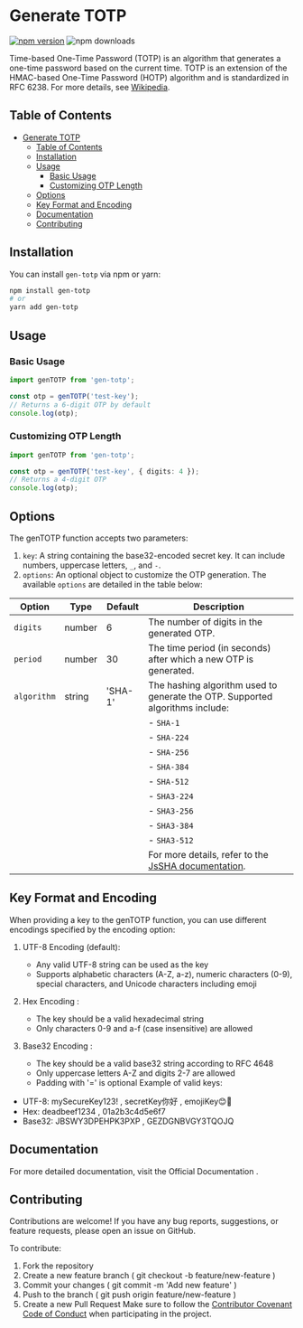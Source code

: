 # Generate TOTP

[![npm version](https://badge.fury.io/js/gen-totp.svg)](https://badge.fury.io/js/gen-totp) 
![npm downloads](https://img.shields.io/npm/dm/gen-totp.svg)

Time-based One-Time Password (TOTP) is an algorithm that generates a one-time password based on the current time. TOTP is an extension of the HMAC-based One-Time Password (HOTP) algorithm and is standardized in RFC 6238. For more details, see [Wikipedia](https://en.wikipedia.org/wiki/Time-based_One-Time_Password).

## Table of Contents

- [Generate TOTP](#generate-totp)
  - [Table of Contents](#table-of-contents)
  - [Installation](#installation)
  - [Usage](#usage)
    - [Basic Usage](#basic-usage)
    - [Customizing OTP Length](#customizing-otp-length)
  - [Options](#options)
  - [Key Format and Encoding](#key-format-and-encoding)
  - [Documentation](#documentation)
  - [Contributing](#contributing)

## Installation

You can install `gen-totp` via npm or yarn:

```bash
npm install gen-totp
# or
yarn add gen-totp
```

## Usage

### Basic Usage

```typescript
import genTOTP from 'gen-totp';

const otp = genTOTP('test-key');
// Returns a 6-digit OTP by default
console.log(otp);
```

### Customizing OTP Length
```ts
import genTOTP from 'gen-totp';

const otp = genTOTP('test-key', { digits: 4 });
// Returns a 4-digit OTP
console.log(otp);
```

## Options
The genTOTP function accepts two parameters:

1. `key`: A string containing the base32-encoded secret key. It can include numbers, uppercase letters, `_`, and `-`.
2. `options`: An optional object to customize the OTP generation. The available `options` are detailed in the table below:

| Option     | Type   | Default | Description                                                                                      |
|------------|--------|---------|--------------------------------------------------------------------------------------------------|
| `digits`    | number | 6       | The number of digits in the generated OTP.                                                      |
| `period`    | number | 30      | The time period (in seconds) after which a new OTP is generated.                                |
| `algorithm` | string | 'SHA-1' | The hashing algorithm used to generate the OTP. Supported algorithms include:                  |
|            |        |         | - `SHA-1`                                                                                       |
|            |        |         | - `SHA-224`                                                                                     |
|            |        |         | - `SHA-256`                                                                                     |
|            |        |         | - `SHA-384`                                                                                     |
|            |        |         | - `SHA-512`                                                                                     |
|            |        |         | - `SHA3-224`                                                                                   |
|            |        |         | - `SHA3-256`                                                                                   |
|            |        |         | - `SHA3-384`                                                                                   |
|            |        |         | - `SHA3-512`                                                                                   |
|            |        |         | For more details, refer to the [JsSHA documentation](https://www.npmjs.com/package/jssha).     |



## Key Format and Encoding
When providing a key to the genTOTP function, you can use different encodings specified by the encoding option:

1. UTF-8 Encoding (default):
   
   - Any valid UTF-8 string can be used as the key
   - Supports alphabetic characters (A-Z, a-z), numeric characters (0-9), special characters, and Unicode characters including emoji
2. Hex Encoding :
   
   - The key should be a valid hexadecimal string
   - Only characters 0-9 and a-f (case insensitive) are allowed
3. Base32 Encoding :
   
   - The key should be a valid base32 string according to RFC 4648
   - Only uppercase letters A-Z and digits 2-7 are allowed
   - Padding with '=' is optional
Example of valid keys:

- UTF-8: mySecureKey123! , secretKey你好 , emojiKey😊🔑
- Hex: deadbeef1234 , 01a2b3c4d5e6f7
- Base32: JBSWY3DPEHPK3PXP , GEZDGNBVGY3TQOJQ
## Documentation
For more detailed documentation, visit the Official Documentation .

## Contributing
Contributions are welcome! If you have any bug reports, suggestions, or feature requests, please open an issue on GitHub.

To contribute:

1. Fork the repository
2. Create a new feature branch ( git checkout -b feature/new-feature )
3. Commit your changes ( git commit -m 'Add new feature' )
4. Push to the branch ( git push origin feature/new-feature )
5. Create a new Pull Request
Make sure to follow the [Contributor Covenant Code of Conduct](./CODE_OF_CONDUCT.md) when participating in the project.